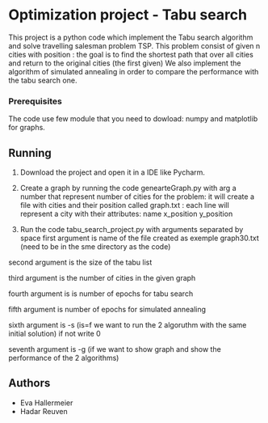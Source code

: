 # Optimization project - Tabu search

This project is a python code which implement the Tabu search algorithm and solve travelling salesman problem TSP.
This problem consist of given n cities with position : the goal is to find the shortest path that over all cities and return to the original cities (the first given)
We also implement the algorithm of simulated annealing in order to compare the performance with the tabu search one.

### Prerequisites

The code use few module that you need to dowload: numpy and matplotlib for graphs.

## Running

1. Download the project and open it in a IDE like Pycharm.
2. Create a graph by running the code genearteGraph.py with arg a number that represent number of cities for the problem: it will create a file with cities and their position called graph<n>.txt : each line will represent a city with their attributes: 
  name x_position y_position
  
3. Run the code tabu_search_project.py with arguments separated by space
  first argument is name of the file created as exemple graph30.txt (need to be in the sme directory as the code)
  
  second argument is the size of the tabu list
  
  third argument is the number of cities in the given graph
  
  fourth argument is is number of epochs for tabu search
  
  fifth argument is number of epochs for simulated annealing
  
  sixth argument is -s  (is=f we want to run the 2 algoruthm with the same initial solution) if not write 0
  
  seventh argument is -g (if we want to show graph and show the performance of the 2 algorithms)
  

## Authors
- Eva Hallermeier
- Hadar Reuven
